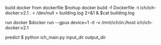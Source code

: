 build docker from dockerfile
$nohup docker build -f Dockerfile -t ich/ich-docker:v2.1  . < /dev/null > building.log 2>&1 &
$cat building.log

run docker
$docker run --gpus device=1 -it -v /mnt/ich/in:/host ich/ich-docker:v2.1

predict 
$ python ich_main.py input_dir output_dir
